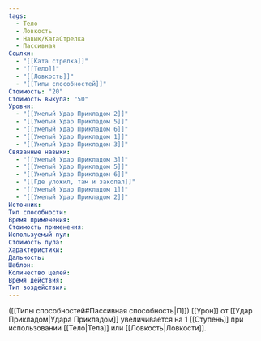 ```yaml
---
tags:
  - Тело
  - Ловкость
  - Навык/КатаСтрелка
  - Пассивная
Ссылки:
  - "[[Ката стрелка]]"
  - "[[Тело]]"
  - "[[Ловкость]]"
  - "[[Типы способностей]]"
Стоимость: "20"
Стоимость выкупа: "50"
Уровни:
  - "[[Умелый Удар Прикладом 2]]"
  - "[[Умелый Удар Прикладом 5]]"
  - "[[Умелый Удар Прикладом 6]]"
  - "[[Умелый Удар Прикладом 1]]"
  - "[[Умелый Удар Прикладом 3]]"
Связанные навыки:
  - "[[Умелый Удар Прикладом 3]]"
  - "[[Умелый Удар Прикладом 5]]"
  - "[[Умелый Удар Прикладом 6]]"
  - "[[Где уложил, там и закопал]]"
  - "[[Умелый Удар Прикладом 1]]"
  - "[[Умелый Удар Прикладом 2]]"
Источник:
Тип способности:
Время применения:
Стоимость применения:
Используемый пул:
Стоимость пула:
Характеристики:
Дальность:
Шаблон:
Количество целей:
Время действия:
Тип воздействия:
---
```

([[Типы способностей#Пассивная способность|П]]) [[Урон]] от [[Удар Прикладом|Удара Прикладом]] увеличивается на 1 [[Ступень]] при использовании [[Тело|Тела]] или [[Ловкость|Ловкости]].